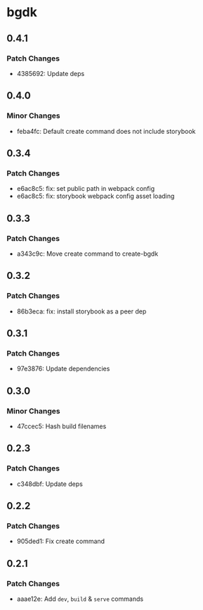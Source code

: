 # bgdk

## 0.4.1

### Patch Changes

- 4385692: Update deps

## 0.4.0

### Minor Changes

- feba4fc: Default create command does not include storybook

## 0.3.4

### Patch Changes

- e6ac8c5: fix: set public path in webpack config
- e6ac8c5: fix: storybook webpack config asset loading

## 0.3.3

### Patch Changes

- a343c9c: Move create command to create-bgdk

## 0.3.2

### Patch Changes

- 86b3eca: fix: install storybook as a peer dep

## 0.3.1

### Patch Changes

- 97e3876: Update dependencies

## 0.3.0

### Minor Changes

- 47ccec5: Hash build filenames

## 0.2.3

### Patch Changes

- c348dbf: Update deps

## 0.2.2

### Patch Changes

- 905ded1: Fix create command

## 0.2.1

### Patch Changes

- aaae12e: Add `dev`, `build` & `serve` commands
